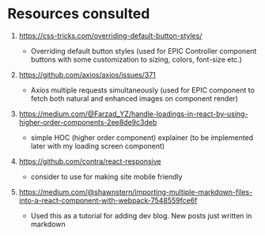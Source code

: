# Resources consulted

1. https://css-tricks.com/overriding-default-button-styles/

   - Overriding default button styles (used for EPIC Controller component buttons with some customization to sizing, colors, font-size etc.)

2. https://github.com/axios/axios/issues/371

   - Axios multiple requests simultaneously (used for EPIC component to fetch both natural and enhanced images on component render)

3. https://medium.com/@Farzad_YZ/handle-loadings-in-react-by-using-higher-order-components-2ee8de9c3deb

   - simple HOC (higher order component) explainer (to be implemented later with my loading screen component)

4. https://github.com/contra/react-responsive

   - consider to use for making site mobile friendly

5. https://medium.com/@shawnstern/importing-multiple-markdown-files-into-a-react-component-with-webpack-7548559fce6f

   - Used this as a tutorial for adding dev blog. New posts just written in markdown
